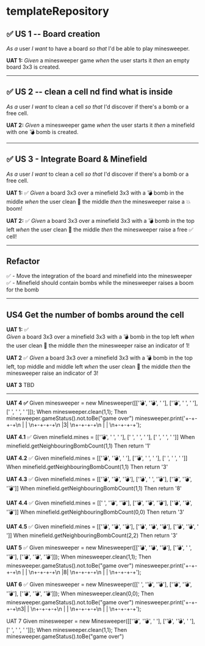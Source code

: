 # templateRepository


## ✅ US 1 -- Board creation
*As a* user 
*I want* to have a board 
*so that* I'd be able to play minesweeper.

**UAT 1:**
_Given_ a minesweeper game
_when_ the user starts it
_then_ an empty board 3x3 is created.


---
## ✅ US 2 -- clean a cell nd find what is inside
*As a* user 
*I want* to clean a cell
*so that* I'd discover if there's a bomb or a free cell.

**UAT 2:**
_Given_ a minesweeper game
_when_ the user starts it
_then_ a minefield with one 💣 bomb is created.

---
## ✅ US 3 - Integrate Board & Minefield
*As a* user 
*I want* to clean a cell
*so that* I'd discover if there's a bomb or a free cell.

**UAT 1:** ✅
_Given_ a board 3x3 over a minefield 3x3 with a 💣 bomb in the middle
_when_ the user clean 🧹 the middle
_then_ the minesweeper raise a 💥 boom!

**UAT 2:** ✅
_Given_ a board 3x3 over a minefield 3x3 with a 💣 bomb in the top left
_when_ the user clean 🧹 the middle
_then_ the minesweeper raise a free ✅ cell!

---

## Refactor 
✅ - Move the integration of the board and minefield into the minesweeper  
✅ - Minefield should contain bombs while the minesweeper raises a boom for the bomb

---

## US4 Get the number of bombs around the cell

**UAT 1:** ✅  
_Given_ a board 3x3 over a minefield 3x3 with a 💣 bomb in the top left
_when_ the user clean 🧹 the middle
_then_ the minesweeper raise an indicator of 1!

**UAT 2** ✅
_Given_ a board 3x3 over a minefield 3x3 with a 💣 bomb in the top left, top middle and middle left
_when_ the user clean 🧹 the middle
_then_ the minesweeper raise an indicator of 3!

**UAT 3**
TBD



---
**UAT 4 ✅**
Given
minesweeper = new Minesweeper([['💣', '💣', ' '], ['💣', ' ', ' '], [' ', ' ', ' ']]);
When
minesweeper.clean(1,1);
Then
minesweeper.gameStatus().not.toBe("game over")
minesweeper.print('+-+-+-+\n | | \n+-+-+-+\n |3| \n+-+-+-+\n | | \n+-+-+-+');

**UAT 4.1** ✅
Given minefield.mines = [['💣', ' ', ' '], [' ', ' ', ' '], [' ', ' ', ' ']]
When minefield.getNeighbouringBombCount(1,1)
Then return '1'

**UAT 4.2** ✅
Given minefield.mines = [['💣', '💣', ' '], ['💣', ' ', ' '], [' ', ' ', ' ']]
When minefield.getNeighbouringBombCount(1,1)
Then return '3'

**UAT 4.3** ✅
Given minefield.mines = [['💣', '💣', '💣'], ['💣', ' ', '💣'], ['💣', '💣', '💣']]
When minefield.getNeighbouringBombCount(1,1)
Then return '8'

**UAT 4.4** ✅
Given minefield.mines = [[' ', '💣', '💣'], ['💣', '💣', '💣'], ['💣', '💣', '💣']]
When minefield.getNeighbouringBombCount(0,0)
Then return '3'

**UAT 4.5** ✅
Given minefield.mines = [['💣', '💣', '💣'], ['💣', '💣', '💣'], ['💣', '💣', ' ']]
When minefield.getNeighbouringBombCount(2,2)
Then return '3'

**UAT 5** ✅
Given
minesweeper = new Minesweeper([['💣', '💣', '💣'], ['💣', ' ', '💣'], ['💣', '💣', '💣']]);
When
minesweeper.clean(1,1);
Then
minesweeper.gameStatus().not.toBe("game over")
minesweeper.print('+-+-+-+\n | | \n+-+-+-+\n |8| \n+-+-+-+\n | | \n+-+-+-+');

**UAT 6** ✅
Given
minesweeper = new Minesweeper([[' ', '💣', '💣'], ['💣', '💣', '💣'], ['💣', '💣', '💣']]);
When
minesweeper.clean(0,0);
Then
minesweeper.gameStatus().not.toBe("game over")
minesweeper.print('+-+-+-+\n3| | \n+-+-+-+\n | | \n+-+-+-+\n | | \n+-+-+-+');

UAT 7
Given
minesweeper = new Minesweeper([['💣', '💣', ' '], ['💣', '💣', ' '], [' ', ' ', ' ']]);
When
minesweeper.clean(1,1);
Then
minesweeper.gameStatus().toBe("game over")